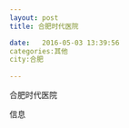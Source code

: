 ```yaml
--- 
layout: post 
title: 合肥时代医院

date:   2016-05-03 13:39:56 
categories:其他  
city:合肥
  
--- 
```

   
合肥时代医院

信息

